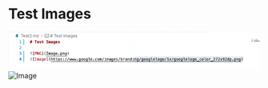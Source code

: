 # Test Images 

![PNG](Image.png)
![Image](//www.google.com/images/branding/googlelogo/1x/googlelogo_color_272x92dp.png)